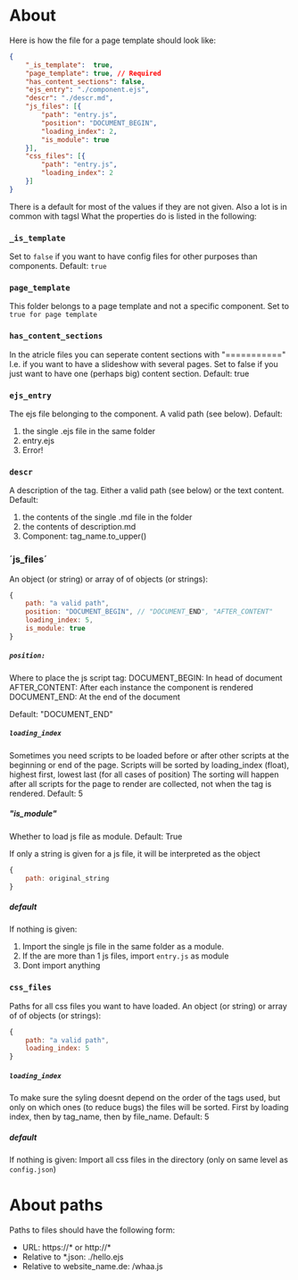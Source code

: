# About

Here is how the file for a page template should look like:

```json
{
    "_is_template":  true,
    "page_template": true, // Required
    "has_content_sections": false,
    "ejs_entry": "./component.ejs",
    "descr": "./descr.md",
    "js_files": [{
        "path": "entry.js",
        "position": "DOCUMENT_BEGIN",
        "loading_index": 2,
        "is_module": true
    }],
    "css_files": [{
        "path": "entry.js",
        "loading_index": 2
    }]
}
```

There is a default for most of the values if they are not given. Also a lot is in common with tagsl What the properties do is listed in the following:

### `_is_template`
Set to `false` if you want to have config files for other purposes than components.
Default: `true`

### `page_template`
This folder belongs to a page template and not a specific component. Set to `true for page template`

### `has_content_sections`
In the atricle files you can seperate content sections with "==========="
I.e. if you want to have a slideshow with several pages. Set to false if you just want to have one (perhaps big) content section.
Default: true

### `ejs_entry`
The ejs file belonging to the component. A valid path (see below).
Default: 
1. the single .ejs file in the same folder
2. entry.ejs
3. Error!

### `descr`
A description of the tag. Either a valid path (see below) or the text content.
Default:
1. the contents of the single .md file in the folder
2. the contents of description.md
3. Component: tag_name.to_upper()

### ´js_files´
An object (or string) or array of of objects (or strings):

```js
{
    path: "a valid path",
    position: "DOCUMENT_BEGIN", // "DOCUMENT_END", "AFTER_CONTENT"
    loading_index: 5,
    is_module: true
}
```

##### `position:`
Where to place the js script tag:
DOCUMENT_BEGIN: In head of document
AFTER_CONTENT: After each instance the component is rendered
DOCUMENT_END: At the end of the document

Default: "DOCUMENT_END"

##### `loading_index`
Sometimes you need scripts to be loaded before or after other scripts at the beginning or end of the page. Scripts will be sorted by loading_index (float), highest first, lowest last (for all cases of position)
The sorting will happen after all scripts for the page to render are collected, not when the tag is rendered.
Default: 5

##### "is_module"
Whether to load js file as module.
Default: True

If only a string is given for a js file, it will be interpreted as the object

```js
{
    path: original_string
}
```

##### default
If nothing is given:
1. Import the single js file in the same folder as a module.
2. If the are more than 1 js files, import `entry.js` as module
3. Dont import anything

### `css_files`
Paths for all css files you want to have loaded.
An object (or string) or array of of objects (or strings):

```js
{
    path: "a valid path",
    loading_index: 5
}
```

##### `loading_index`
To make sure the syling doesnt depend on the order of the tags used, but only on which ones (to reduce bugs) the files will be sorted. First by loading index, then by tag_name, then by file_name.
Default: 5

##### default
If nothing is given:
Import all css files in the directory (only on same level as `config.json`)

# About paths
Paths to files should have the following form:
- URL:                           https://* or http://*
- Relative to *.json:            ./hello.ejs
- Relative to website_name.de:   /whaa.js